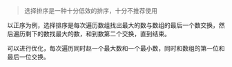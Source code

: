 > 选择排序是一种十分低效的排序，十分不推荐使用

以正序为例，选择排序是每次遍历数组找出最大的数与数组的最后一个数交换，然后遍历剩下的数找最大的数，和到数第二个交换，直到结束。

可以进行优化，每次遍历同时赵一个最大数和一个最小数，同时和数组的第一位和最后一位交换。



